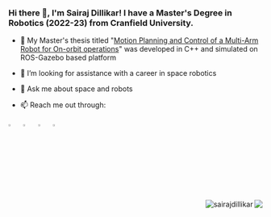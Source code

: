 ### Hi there 👋, I'm Sairaj Dillikar! I have a Master's Degree in Robotics (2022-23) from Cranfield University.

- 🔭 My Master's thesis titled "[Motion Planning and Control of a Multi-Arm Robot for On-orbit operations](https://github.com/sairajdillikar/Motion-Planning-and-Control-of-Multi-Arm-Robot-for-In-Orbit-Operations)" was developed in C++ and simulated on ROS-Gazebo based platform
- 🤔 I’m looking for assistance with a career in space robotics
- 💬 Ask me about space and robots

-  📫 Reach me out through:

[<img src="https://img.icons8.com/color/48/000000/twitter.png" width="3.5%"/>](https://twitter.com/SairajDillikar) &nbsp; [<img src="https://img.icons8.com/color/48/000000/linkedin.png" width="3.5%"/>](https://www.linkedin.com/in/sairaj-dillikar/) &nbsp;  [<img src="https://img.icons8.com/fluent/48/000000/youtube.png" width="3.5%"/>](https://www.youtube.com/@SairajDillikar) &nbsp; [<img src="https://img.icons8.com/fluent/48/000000/gmail.png" width="3.5%"/>](mailto:sairajdillikar@gmail.com) &nbsp;

<img align="right" src="https://github-readme-stats.vercel.app/api/top-langs/?username=sairajdillikar&theme=radical&layout=compact&size_weight=0.5&count_weight=0.5"/> </p>

<img align="right" src="https://komarev.com/ghpvc/?username=sairajdillikar&label=Profile%20views&color=0e75b6&style=flat" alt="sairajdillikar" /> 
